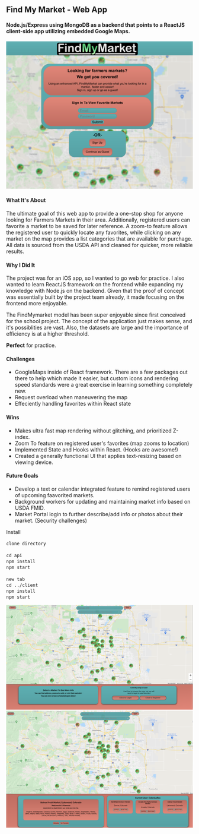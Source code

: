 ## Find My Market - Web App

#### Node.js/Express using MongoDB as a backend that points to a ReactJS client-side app utilizing embedded Google Maps.

<p align="center" style="margin-top:15px">
  <a href="https://raw.githubusercontent.com/colintalex/fmm_node_react_app/readme/client/public/readme_images/image_1.png" target="">
    <img src="/client/public/readme_images/image_1.png" alt="drawing" width="800"/>
  </a>
</p>


#### What It's About 
The ultimate goal of this web app to provide a one-stop shop for anyone looking for Farmers Markets in their area. Additionally, registered users can favorite a market to be saved for later reference. A zoom-to feature allows the registered user to quickly locate any favorites, while clicking on any market on the map provides a list categories that are available for purchage. All data is sourced from the USDA API and cleaned for quicker, more reliable results. 

#### Why I Did It
The project was for an iOS app, so I wanted to go web for practice. I also wanted to learn ReactJS framework on the frontend while expanding my knowledge with Node.js on the backend. Given that the proof of concept was essentially built by the project team already, it made focusing on the frontend more enjoyable.

The FindMymarket model has been super enjoyable since first conceived for the school project. The concept of the application just makes sense, and it's possiblities are vast. Also, the datasets are large and the importance of efficiency is at a higher threshold.

**Perfect** for practice.

#### Challenges
- GoogleMaps inside of React framework. There are a few packages out there to help which made it easier, but custom icons and rendering speed standards were a great exercise in learning something completely new.
- Request overload when maneuvering the map
- Effeciently handling favorites within React state

#### Wins
- Makes ultra fast map rendering without glitching, and prioritized Z-index.
- Zoom To feature on registered user's favorites (map zooms to location)
- Implemented State and Hooks within React. (Hooks are awesome!)
- Created a generally functional UI that applies text-resizing based on viewing device.

#### Future Goals
- Develop a text or calendar integrated feature to remind registered users of upcoming faavorited markets.
- Background workers for updating and maintaining market info based on USDA FMID.
- Market Portal login to further describe/add info or photos about their market. (Security challenges)

Install
```
clone directory

cd api
npm install
npm start

new tab
cd ../client
npm install
npm start
```

<p align="center">
  <a href="https://raw.githubusercontent.com/colintalex/fmm_node_react_app/readme/client/public/readme_images/image_1.png" target="_blank">
    <img src="/client/public/readme_images/image_2.png" alt="drawing" width="800"/>
  </a>
  <a href="https://raw.githubusercontent.com/colintalex/fmm_node_react_app/readme/client/public/readme_images/image_1.png" target="_blank">
    <img src="/client/public/readme_images/image_3.png" alt="drawing" width="800"/>
  </a>
</p>

